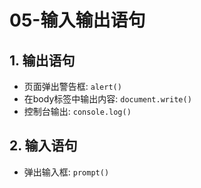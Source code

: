 # 05-输入输出语句

## 1. 输出语句

- 页面弹出警告框: `alert()`
- 在body标签中输出内容: `document.write()`
- 控制台输出: `console.log()`

## 2. 输入语句

- 弹出输入框: `prompt()`